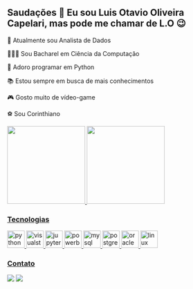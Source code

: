 ## Saudações 👋 Eu sou Luis Otavio Oliveira Capelari, mas pode me chamar de L.O 😉

💼 Atualmente sou Analista de Dados

👨🏽‍🎓 Sou Bacharel em Ciência da Computação

🐍 Adoro programar em Python

📚 Estou sempre em busca de mais conhecimentos

🎮 Gosto muito de vídeo-game

⚽ Sou Corinthiano

<div align="left">
  <a href="https://github.com/luisotaviocap98">
  <img height="180em" src="https://github-readme-stats.vercel.app/api?username=luisotaviocap98&show_icons=true&theme=dracula&include_all_commits=true&count_private=true"/>
  <img height="180em" src="https://github-readme-stats.vercel.app/api/top-langs/?username=luisotaviocap98&layout=compact&langs_count=7&theme=dracula"/>
</div>

### Tecnologias
<div>
<img src='https://cdn.jsdelivr.net/npm/simple-icons@3.0.1/icons/python.svg' alt='python' height='40'>
<img src='https://cdn.jsdelivr.net/npm/simple-icons@3.0.1/icons/visualstudiocode.svg' alt='visualstudiocode' height='40'>
<img src='https://cdn.jsdelivr.net/npm/simple-icons@3.0.1/icons/jupyter.svg' alt='jupyter' height='40'>
<img src='https://cdn.jsdelivr.net/npm/simple-icons@3.0.1/icons/powerbi.svg' alt='powerbi' height='40'>
<img src='https://cdn.jsdelivr.net/npm/simple-icons@3.0.1/icons/mysql.svg' alt='mysql' height='40'>
<img src='https://cdn.jsdelivr.net/npm/simple-icons@3.0.1/icons/postgresql.svg' alt='postgresql' height='40'>
<img src='https://cdn.jsdelivr.net/npm/simple-icons@3.0.1/icons/oracle.svg' alt='oracle' height='40'>
<img src='https://cdn.jsdelivr.net/npm/simple-icons@3.0.1/icons/linux.svg' alt='linux' height='40'>
</div>
  


### Contato
<div> 
  <a href = "mailto:luisotaviocap@gmail.com"><img src="https://img.shields.io/badge/-Gmail-%23333?style=for-the-badge&logo=gmail&logoColor=white" target="_blank"></a>
  <a href="https://www.linkedin.com/in/luis-otavio-oliveira-capelari" target="_blank"><img src="https://img.shields.io/badge/-LinkedIn-%230077B5?style=for-the-badge&logo=linkedin&logoColor=white" target="_blank"></a>
</div>
